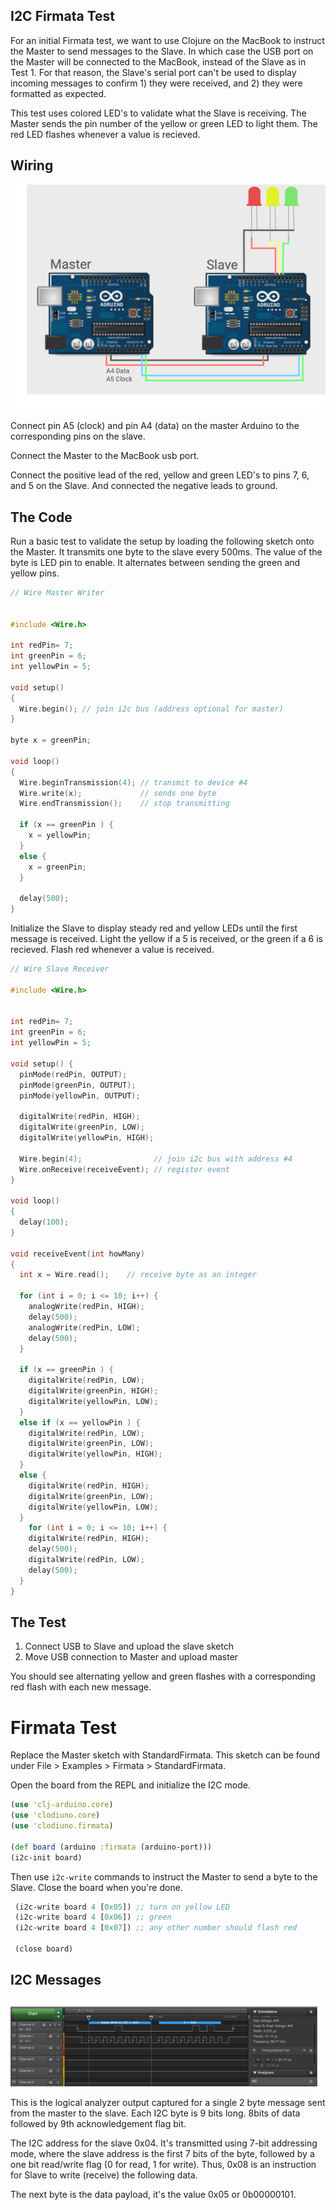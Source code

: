 ## I2C Firmata Test

For an initial Firmata test, we want to use Clojure on the MacBook to
instruct the Master to send messages to the Slave. In which case the
USB port on the Master will be connected to the MacBook, instead of
the Slave as in Test 1.  For that reason, the Slave's serial port
can't be used to display incoming messages to confirm 1) they were
received, and 2) they were formatted as expected. 

This test uses colored LED's to validate what the Slave is
receiving. The Master sends the pin number of the yellow or green LED
to light them.  The red LED flashes whenever a value is recieved.

## Wiring

![](images/i2c-test-2.png)

Connect pin A5 (clock) and pin A4 (data) on the master Arduino to the
corresponding pins on the slave. 

Connect the Master to the MacBook usb port.

Connect the positive lead of the red, yellow and green LED's to pins
7, 6, and 5 on the Slave.  And connected the negative leads to ground.

## The Code

Run a basic test to validate the setup by loading the following sketch
onto the Master.  It transmits one byte to the slave every 500ms.  The
value of the byte is LED pin to enable.  It alternates between sending
the green and yellow pins.

``` c++
// Wire Master Writer


#include <Wire.h>

int redPin= 7;
int greenPin = 6;
int yellowPin = 5;

void setup()
{
  Wire.begin(); // join i2c bus (address optional for master)
}

byte x = greenPin;

void loop()
{
  Wire.beginTransmission(4); // transmit to device #4
  Wire.write(x);             // sends one byte  
  Wire.endTransmission();    // stop transmitting

  if (x == greenPin ) {
    x = yellowPin;
  }
  else {
    x = greenPin;
  }
  
  delay(500);
}

```

Initialize the Slave to display steady red and yellow LEDs until the
first message is received. Light the yellow if a 5 is received, or the
green if a 6 is recieved.  Flash red whenever a value is received.

``` c++
// Wire Slave Receiver

#include <Wire.h>


int redPin= 7;
int greenPin = 6;
int yellowPin = 5;

void setup() {
  pinMode(redPin, OUTPUT);
  pinMode(greenPin, OUTPUT);
  pinMode(yellowPin, OUTPUT);

  digitalWrite(redPin, HIGH); 
  digitalWrite(greenPin, LOW);
  digitalWrite(yellowPin, HIGH);  
  
  Wire.begin(4);                // join i2c bus with address #4
  Wire.onReceive(receiveEvent); // register event
}

void loop()
{
  delay(100);
}

void receiveEvent(int howMany)
{
  int x = Wire.read();    // receive byte as an integer

  for (int i = 0; i <= 10; i++) {
    analogWrite(redPin, HIGH);
    delay(500);
    analogWrite(redPin, LOW);
    delay(500);    
  }
  
  if (x == greenPin ) {
    digitalWrite(redPin, LOW); 
    digitalWrite(greenPin, HIGH);
    digitalWrite(yellowPin, LOW);  
  } 
  else if (x == yellowPin ) {
    digitalWrite(redPin, LOW); 
    digitalWrite(greenPin, LOW);
    digitalWrite(yellowPin, HIGH);  
  }
  else {
    digitalWrite(redPin, HIGH); 
    digitalWrite(greenPin, LOW);
    digitalWrite(yellowPin, LOW);  
  }
    for (int i = 0; i <= 10; i++) {
    digitalWrite(redPin, HIGH);
    delay(500);
    digitalWrite(redPin, LOW);
    delay(500);    
  }
}
```
## The Test

1. Connect USB to Slave and upload the slave sketch
2. Move USB connection to Master and upload master

You should see alternating yellow and green flashes with a
corresponding red flash with each new message.

# Firmata Test

Replace the Master sketch with StandardFirmata.  This sketch can be
found under File > Examples > Firmata > StandardFirmata.

Open the board from the REPL and initialize the I2C mode.

``` clojure
(use 'clj-arduino.core)
(use 'clodiuno.core)
(use 'clodiuno.firmata)

(def board (arduino :firmata (arduino-port)))
(i2c-init board)
```

Then use `i2c-write` commands to instruct the Master to send a byte to
the Slave.  Close the board when you're done.

``` clojure
 (i2c-write board 4 [0x05]) ;; turn on yellow LED
 (i2c-write board 4 [0x06]) ;; green 
 (i2c-write board 4 [0x07]) ;; any other number should flash red

 (close board)
```

## I2C Messages

![](images/i2c-test-bits.png)

This is the logical analyzer output captured for a single 2 byte message sent from the master to the slave.  Each I2C byte is 9 bits long. 8bits of data followed by 9th acknowledgement flag bit.  

The I2C address for the slave 0x04.  It's transmitted using 7-bit
addressing mode, where the slave address is the first 7 bits of the
byte, followed by a one bit read/write flag (0 for read, 1 for write).
Thus, 0x08 is an instruction for Slave to write (receive) the
following data.

The next byte is the data payload, it's the value 0x05 or 0b00000101.
